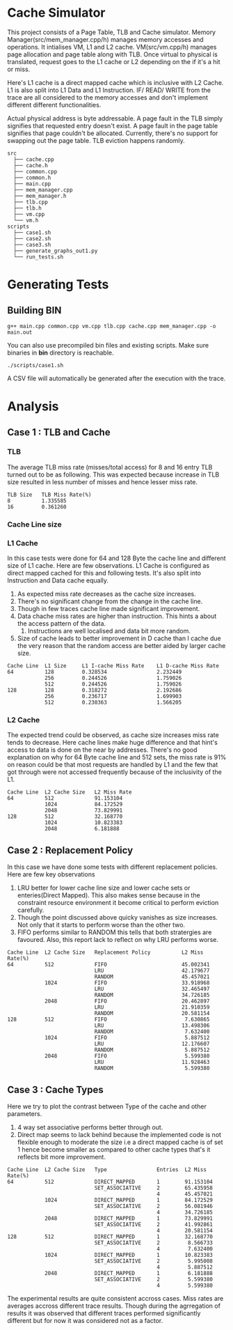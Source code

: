 # Cache Simulator

This project consists of a Page Table, TLB and Cache simulator. Memory Manager(src/mem_manager.cpp/h) manages memory accesses and operations. It intialises VM, L1 and L2 cache. VM(src/vm.cpp/h) manages page allocation and page table along with TLB. Once virtual to physical is translated, request goes to the L1 cache or L2 depending on the if it's a hit or miss. 

Here's L1 cache is a direct mapped cache which is inclusive with L2 Cache. L1 is also split into L1 Data and L1 Instruction. IF/ READ/ WRITE from the trace are all considered to the memory accesses and don't implement different different functionalities.

Actual physical address is byte addressable. A page fault in the TLB simply signifies that requested entry doesn't exist. A page fault in the page table signifies that page couldn't be allocated. Currently, there's no support for swapping out the page table. TLB eviction happens randomly.  

```
src
  ├── cache.cpp
  ├── cache.h
  ├── common.cpp
  ├── common.h
  ├── main.cpp
  ├── mem_manager.cpp
  ├── mem_manager.h
  ├── tlb.cpp
  ├── tlb.h
  ├── vm.cpp
  └── vm.h
scripts
  ├── case1.sh
  ├── case2.sh
  ├── case3.sh
  ├── generate_graphs_out1.py
  └── run_tests.sh

```
# Generating Tests

## Building BIN

```
g++ main.cpp common.cpp vm.cpp tlb.cpp cache.cpp mem_manager.cpp -o main.out
```

You can also use precompiled bin files and existing scripts. Make sure binaries in **bin** directory is reachable.

```
./scripts/case1.sh
```

A CSV file will automatically be generated after the execution with the trace.

# Analysis
## Case 1 : TLB and Cache

### TLB

The average TLB miss rate (misses/total access) for 8 and 16 entry TLB turned out to be as following. This was expected because increase in TLB size resulted in less number of misses and hence lesser miss rate.

```
TLB Size   TLB Miss Rate(%)    
8          1.335585
16         0.361260
```

### Cache Line size

### L1 Cache

In this case tests were done for 64 and 128 Byte the cache line and different size of L1 cache. Here are few observations. L1 Cache is configured as direct mapped cached for this and following tests. It's also split into Instruction and Data cache equally.

  1. As expected miss rate decreases as the cache size increases.
  2. There's no significant change from the change in the cache line.
  3. Though in few traces cache line made significant improvement. 
  4. Data chache miss rates are higher than instruction. This hints a about the access pattern of the data. 
      1. Instructions are well localised and data bit more random.
  5. Size of cache leads to better improvement in D cache than I cache due the very reason that the random access are better aided by larger cache size.


```
Cache Line  L1 Size     L1 I-cache Miss Rate    L1 D-cache Miss Rate                           
64          128         0.328534                2.232449
            256         0.244526                1.759026
            512         0.244526                1.759026
128         128         0.318272                2.192686
            256         0.236717                1.699903
            512         0.230363                1.566205

```                                 

### L2 Cache

The expected trend could be observed, as cache size increases miss rate tends to decrease. Here cache lines make huge difference and that hint's access to data is done on the near by addresses. There's no good explanation on why for 64 Byte cache line and 512 sets, the miss rate is 91% on reason could be that most requests are handled by L1 and the few that got through were not accessed frequently because of the inclusivity of the L1.

```
Cache Line  L2 Cache Size   L2 Miss Rate         
64          512             91.153104
            1024            84.172529
            2048            73.829991
128         512             32.168770
            1024            10.823383
            2048            6.181888
```

## Case 2 : Replacement Policy

In this case we have done some tests with different replacement policies. Here are few key observations

  1. LRU better for lower cache line size and lower cache sets or enteries(Direct Mapped). This also makes sense because in the constraint resource environment it become critical to perform eviction carefully.
  2. Though the point discussed above quicky vanishes as size increases. Not only that it starts to perform worse than the other two.
  3. FIFO performs similar to RANDOM this tells that both stratergies are favoured. Also, this report lack to reflect on why LRU performs worse. 

```
Cache Line  L2 Cache Size   Replacement Policy          L2 Miss Rate(%)
64          512             FIFO                        45.002341
                            LRU                         42.179677
                            RANDOM                      45.457021
            1024            FIFO                        33.918968
                            LRU                         32.465497
                            RANDOM                      34.726185
            2048            FIFO                        20.462897
                            LRU                         21.910359
                            RANDOM                      20.581154
128         512             FIFO                         7.630865
                            LRU                         13.498306
                            RANDOM                       7.632400
            1024            FIFO                         5.887512
                            LRU                         12.176607
                            RANDOM                       5.887512
            2048            FIFO                         5.599380
                            LRU                         11.928463
                            RANDOM                       5.599380
```                
## Case 3 : Cache Types

Here we try to plot the contrast between Type of the cache and other parameters. 

  1. 4 way set associative performs better through out.
  2. Direct map seems to lack behind because the implemented code is not flexible enough to moderate the size i.e a direct mapped cache is of set 1 hence become smaller as compared to other cache types that's it reflects bit more improvement.

```
Cache Line  L2 Cache Size   Type                Entries  L2 Miss Rate(%)       
64          512             DIRECT_MAPPED       1        91.153104
                            SET_ASSOCIATIVE     2        65.435958
                                                4        45.457021
            1024            DIRECT_MAPPED       1        84.172529
                            SET_ASSOCIATIVE     2        56.081946
                                                4        34.726185
            2048            DIRECT_MAPPED       1        73.829991
                            SET_ASSOCIATIVE     2        41.992861
                                                4        20.581154
128         512             DIRECT_MAPPED       1        32.168770
                            SET_ASSOCIATIVE     2         8.566733
                                                4         7.632400
            1024            DIRECT_MAPPED       1        10.823383
                            SET_ASSOCIATIVE     2         5.995008
                                                4         5.887512
            2048            DIRECT_MAPPED       1         6.181888
                            SET_ASSOCIATIVE     2         5.599380
                                                4         5.599380
```                                                                                         
The experimental results are quite consistent accross cases. Miss rates are averages accross different trace results. Though during the agrregation of results it was observed that different traces performed significantly different but for now it was considered not as a factor. 
